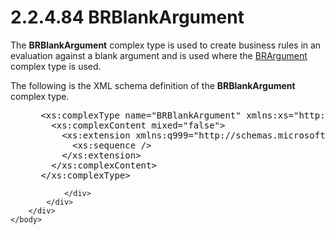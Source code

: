 <html dir="LTR" xmlns:mshelp="http://msdn.microsoft.com/mshelp" xmlns:ddue="http://ddue.schemas.microsoft.com/authoring/2003/5" xmlns:xlink="http://www.w3.org/1999/xlink" xmlns:tool="http://www.microsoft.com/tooltip">
    <head>
        <meta http-equiv="Content-Type" content="text/html; CHARSET=utf-8"></meta>
        <meta name="save" content="history"></meta>
        <title>2.2.4.84 BRBlankArgument</title>
        <xml>
            <mshelp:toctitle title="2.2.4.84 BRBlankArgument"></mshelp:toctitle>
            <mshelp:rltitle title="[MS-SSMDSWS-15]: BRBlankArgument"></mshelp:rltitle>
            <mshelp:keyword index="A" term="0dc22fe7-7f6e-4651-9639-5ccd8f861aa0"></mshelp:keyword>
            <mshelp:attr name="DCSext.ContentType" value="open specification"></mshelp:attr>
            <mshelp:attr name="AssetID" value="0dc22fe7-7f6e-4651-9639-5ccd8f861aa0"></mshelp:attr>
            <mshelp:attr name="TopicType" value="kbRef"></mshelp:attr>
            <mshelp:attr name="DCSext.Title" value="[MS-SSMDSWS-15]: BRBlankArgument" />
        </xml>
    </head>
    <body>
        <div id="header">
            <h1 class="heading">2.2.4.84 BRBlankArgument</h1>
        </div>
        <div id="mainSection">
            <div id="mainBody">
                <div id="allHistory" class="saveHistory"></div>
                <div id="sectionSection0" class="section" name="collapseableSection">
                    

<p>The <b>BRBlankArgument</b> complex type is used to create
business rules in an evaluation against a blank argument and is used where the <a href="89a867d4-54b2-401e-b1cc-d73247dd92e8.html">BRArgument</a> complex type is
used.</p>

<p>The following is the XML schema definition of the <b>BRBlankArgument</b>
complex type.</p>

<dl>
<dd>
<div><pre> &lt;xs:complexType name=&quot;BRBlankArgument&quot; xmlns:xs=&quot;http://www.w3.org/2001/XMLSchema&quot;&gt;
   &lt;xs:complexContent mixed=&quot;false&quot;&gt;
     &lt;xs:extension xmlns:q999=&quot;http://schemas.microsoft.com/sqlserver/masterdataservices/2009/09&quot; base=&quot;q999:BRArgument&quot;&gt;
       &lt;xs:sequence /&gt;
     &lt;/xs:extension&gt;
   &lt;/xs:complexContent&gt;
 &lt;/xs:complexType&gt;
</pre></div>
</dd></dl>


                </div>
            </div>
        </div>
    </body>
</html>